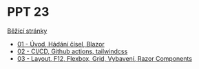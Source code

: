# PPT 23

[Běžící stránky](https://tesar-tech.github.io/ppt_23/)

- [01 - Úvod, Hádání čísel, Blazor](01)
- [02 - CI/CD, Github actions, tailwindcss](02)
- [03 - Layout, F12, Flexbox, Grid, Vybavení, Razor Components](03)
<!-- - [](04) -->
<!-- - [](05) -->
<!-- - [](06) -->
<!-- - [](07) -->
<!-- - [](08) -->
<!-- - [](09) -->
<!-- - [](10) -->
<!-- - [](11) -->
<!-- - [](12) -->
<!-- - [](13) -->
<!-- - [](14) -->
